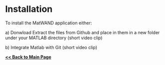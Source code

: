 # Installation
To install the MatWAND application either:

a) Donwload Extract the files from Github and place in them in a new folder under your MATLAB directory
(short video clip)

b) Integrate Matlab with Git
(short video clip)


**[<< Back to Main Page](/README.md)**
